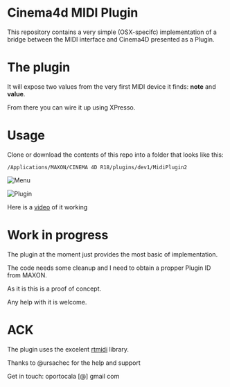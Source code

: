 # Cinema4d MIDI Plugin

This repository contains a very simple (OSX-specifc) implementation of a bridge between the MIDI interface and Cinema4D presented as a Plugin.

# The plugin
It will expose two values from the very first MIDI device it finds: **note** and **value**.

From there you can wire it up using XPresso.

# Usage

Clone or download the contents of this repo into a folder that looks like this:

`/Applications/MAXON/CINEMA 4D R18/plugins/dev1/MidiPlugin2`

![Menu](http://vladgoran.ro/img/cinema4d-midi/1.png)

![Plugin](http://vladgoran.ro/img/cinema4d-midi/2.png)

Here is a [video](https://youtu.be/_MPKFVLxePY) of it working

# Work in progress

The plugin at the moment just provides the most basic of implementation.

The code needs some cleanup and I need to obtain a propper Plugin ID from MAXON.

As it is this is a proof of concept. 

Any help with it is welcome. 

# ACK

The plugin uses the excelent [rtmidi](https://github.com/thestk/rtmidi) library.

Thanks to @ursachec for the help and support


Get in touch: oportocala [\@] gmail com
